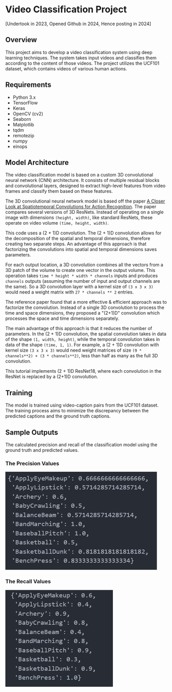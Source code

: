 # Video Classification Project

[Undertook in 2023, Opened Github in 2024, Hence posting in 2024]

## Overview
This project aims to develop a video classification system using deep learning techniques. The system takes input videos and classifies them according to the content of those videos. The project utilizes the UCF101 dataset, which contains videos of various human actions.

## Requirements
- Python 3.x
- TensorFlow
- Keras
- OpenCV (cv2)
- Seaborn
- Matplotlib
- tqdm
- remotezip
- numpy
- einops

## Model Architecture
The video classification model is based on a custom 3D convolutional neural network (CNN) architecture. It consists of multiple residual blocks and convolutional layers, designed to extract high-level features from video frames and classify them based on these features.

The 3D convolutional neural network model is based off the paper [A Closer Look at Spatiotemporal Convolutions for Action Recognition](https://arxiv.org/abs/1711.11248v3). The paper compares several versions of 3D ResNets. Instead of operating on a single image with dimensions `(height, width)`, like standard ResNets, these operate on video volume `(time, height, width)`.

This code uses a (2 + 1)D convolution. The (2 + 1)D convolution allows for the decomposition of the spatial and temporal dimensions, therefore creating two separate steps. An advantage of this approach is that factorizing the convolutions into spatial and temporal dimensions saves parameters.

For each output location, a 3D convolution combines all the vectors from a 3D patch of the volume to create one vector in the output volume. This operation takes `time * height * width * channels` inputs and produces `channels` outputs (assuming the number of input and output channels are the same). So a 3D convolution layer with a kernel size of `(3 x 3 x 3)` would need a weight matrix with `27 * channels ** 2` entries.

The reference paper found that a more effective & efficient approach was to factorize the convolution. Instead of a single 3D convolution to process the time and space dimensions, they proposed a "(2+1)D" convolution which processes the space and time dimensions separately. 

The main advantage of this approach is that it reduces the number of parameters. In the (2 + 1)D convolution, the spatial convolution takes in data of the shape `(1, width, height)`, while the temporal convolution takes in data of the shape `(time, 1, 1)`. For example, a (2 + 1)D convolution with kernel size `(3 x 3 x 3)` would need weight matrices of size `(9 * channels**2) + (3 * channels**2)`, less than half as many as the full 3D convolution.

This tutorial implements (2 + 1)D ResNet18, where each convolution in the ResNet is replaced by a (2+1)D convolution.

## Training
The model is trained using video-caption pairs from the UCF101 dataset. The training process aims to minimize the discrepancy between the predicted captions and the ground truth captions. 

## Sample Outputs

The calculated precision and recall of the classification model using the ground truth and predicted values.

### The Precision Values
![Precision](./Sample_Outputs/Precision.png)

### The Recall Values
![Recall](./Sample_Outputs/Recall.png)
